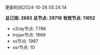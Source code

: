 更新时间2024-10-26 05:24:14

**总订阅: 2883**
**总节点: 29718**
**有效节点: 11652**
- v2ray节点: 7786
- trojan节点: 1869
- ss节点: 1987
- ssr节点: 10
